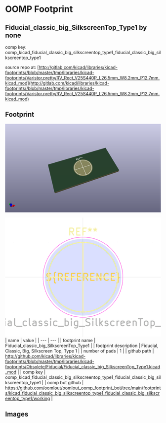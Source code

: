 # OOMP Footprint  
## Fiducial_classic_big_SilkscreenTop_Type1  by none  
  
oomp key: oomp_kicad_fiducial_classic_big_silkscreentop_type1_fiducial_classic_big_silkscreentop_type1  
  
source repo at: [http://gitlab.com/kicad/libraries/kicad-footprints//blob/master/tmp/libraries/kicad-footprints/Varistor.pretty/RV_Rect_V25S440P_L26.5mm_W8.2mm_P12.7mm.kicad_mod](http://gitlab.com/kicad/libraries/kicad-footprints//blob/master/tmp/libraries/kicad-footprints/Varistor.pretty/RV_Rect_V25S440P_L26.5mm_W8.2mm_P12.7mm.kicad_mod)  
## Footprint  
  
[![working_kicad_pcb_3d.png](working_kicad_pcb_3d_600.png)](working_kicad_pcb_3d.png)  
  
[![working.png](working_600.png)](working.png)  
| name | value | 
| --- | --- | 
| footprint name | Fiducial_classic_big_SilkscreenTop_Type1 | 
| footprint description | Fiducial, Classic, Big, Silkscreen Top, Type 1 | 
| number of pads | 1 | 
| github path | http://github.com/kicad/libraries/kicad-footprints//blob/master/tmp/libraries/kicad-footprints/Obsolete/Fiducial/Fiducial_classic_big_SilkscreenTop_Type1.kicad_mod | 
| oomp key | oomp_kicad_fiducial_classic_big_silkscreentop_type1_fiducial_classic_big_silkscreentop_type1 | 
| oomp bot github | https://github.com/oomlout/oomlout_oomp_footprint_bot/tree/main/footprints/kicad_fiducial_classic_big_silkscreentop_type1_fiducial_classic_big_silkscreentop_type1/working | 
## Images  

